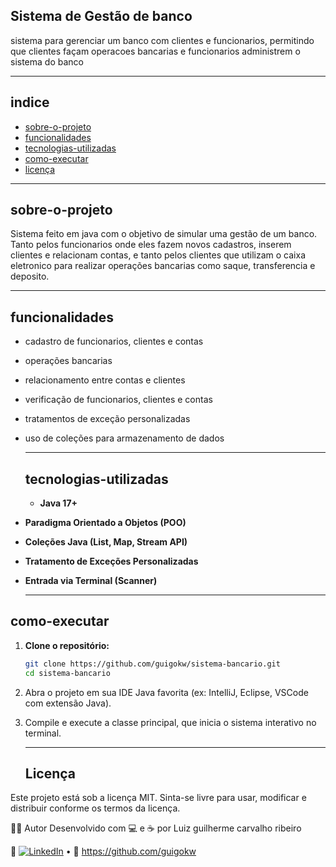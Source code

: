 ## Sistema de Gestão de banco

sistema para gerenciar um banco com clientes e funcionarios, permitindo que clientes façam operacoes bancarias e funcionarios administrem o sistema do banco

---

## indice

- [sobre-o-projeto](#sobre-o-projeto)
- [funcionalidades](#funcionalidades)
- [tecnologias-utilizadas](#tecnologias-utilizadas)
- [como-executar](#como-executar)
- [licença](#licença)

---

  ## sobre-o-projeto
  
Sistema feito em java com o objetivo de simular uma gestão de um banco. Tanto pelos funcionarios onde eles fazem novos cadastros, inserem clientes e relacionam contas,
e tanto pelos clientes que utilizam o caixa eletronico para realizar operações bancarias como saque, transferencia e deposito.

---

## funcionalidades

- cadastro de funcionarios, clientes e contas
- operações bancarias
- relacionamento entre contas e clientes
- verificação de funcionarios, clientes e contas
- tratamentos de exceção personalizadas
- uso de coleções para armazenamento de dados

  ---

  ## tecnologias-utilizadas

  - **Java 17+**
- **Paradigma Orientado a Objetos (POO)**
- **Coleções Java (List, Map, Stream API)**
- **Tratamento de Exceções Personalizadas**
- **Entrada via Terminal (Scanner)**

  ---

## como-executar

1. **Clone o repositório:**
   ```bash
   git clone https://github.com/guigokw/sistema-bancario.git
   cd sistema-bancario

2.   Abra o projeto em sua IDE Java favorita (ex: IntelliJ, Eclipse, VSCode com extensão Java).

3. Compile e execute a classe principal, que inicia o sistema interativo no terminal.

   ---

   ##  Licença
Este projeto está sob a licença MIT.
Sinta-se livre para usar, modificar e distribuir conforme os termos da licença.

👨‍💻 Autor
Desenvolvido com 💻 e ☕ por Luiz guilherme carvalho ribeiro

🔗 [![LinkedIn](https://img.shields.io/badge/LinkedIn-0077B5?style=for-the-badge&logo=linkedin&logoColor=white)](https://www.linkedin.com/in/luiz-guilherme-carvalho-ribeiro-12032829b/) • 🐙 
https://github.com/guigokw
